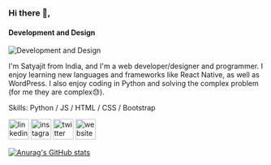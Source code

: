 ### Hi there 👋, 
#### Development and Design
![Development and Design](https://pbs.twimg.com/profile_banners/1211336743091204096/1649693212/1080x360)


I'm Satyajit from India, and I'm a web developer/designer and programmer. I enjoy learning new languages and frameworks like React Native, as well as WordPress. I also enjoy coding in Python and solving the complex problem (for me they are complex😓).

Skills: Python / JS / HTML / CSS / Bootstrap

 
[<img src='https://cdn.jsdelivr.net/npm/simple-icons@3.0.1/icons/linkedin.svg' alt='linkedin' height='40'>](https://www.linkedin.com/in/satyajit-mondal-a5113a201/) 
[<img src='https://cdn.jsdelivr.net/npm/simple-icons@3.0.1/icons/instagram.svg' alt='instagram' height='40'>](https://www.instagram.com/itz_bucks/)  [<img 
src='https://cdn.jsdelivr.net/npm/simple-icons@3.0.1/icons/twitter.svg' alt='twitter' height='40'>](https://twitter.com/@Jitmond11358953)  [<img 
src='https://cdn.jsdelivr.net/npm/simple-icons@3.0.1/icons/icloud.svg' alt='website' height='40'>](https://saji007.github.io/mywebsite/)  


[![Anurag's GitHub stats](https://github-readme-stats.vercel.app/api?username=saji007)](https://github.com/saji007/github-readme-stats)
